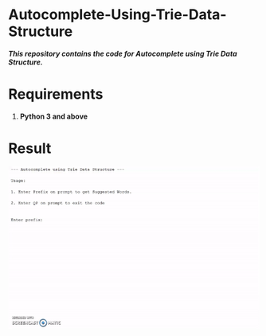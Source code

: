 # Autocomplete-Using-Trie-Data-Structure
***This repository contains the code for Autocomplete using Trie Data Structure.***


# Requirements

1. **Python 3 and above**



# Result

![Output a1](output.gif?raw=true "Output a1")
